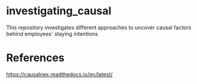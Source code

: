 # investigating_causal
This repository investigates different approaches to uncover causal factors behind employees' staying intentions

# References
https://causalnex.readthedocs.io/en/latest/
